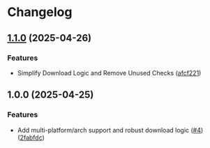 # Changelog

## [1.1.0](https://github.com/the-cashman/asdf-kube-linter/compare/v1.0.0...v1.1.0) (2025-04-26)


### Features

* Simplify Download Logic and Remove Unused Checks ([afcf221](https://github.com/the-cashman/asdf-kube-linter/commit/afcf221223a86c8a0b44d6affdac50f6070be476))

## 1.0.0 (2025-04-25)


### Features

* Add multi-platform/arch support and robust download logic ([#4](https://github.com/the-cashman/asdf-kube-linter/issues/4)) ([2fabfdc](https://github.com/the-cashman/asdf-kube-linter/commit/2fabfdcf45730ad0fbdda54f6ec89ffdb159c187))
